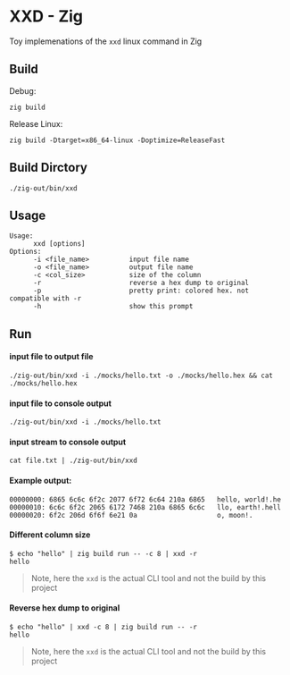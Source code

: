 # XXD - Zig

Toy implemenations of the `xxd` linux command in Zig

## Build
Debug:
```shell
zig build
```

Release Linux:
```shell
zig build -Dtarget=x86_64-linux -Doptimize=ReleaseFast
```

## Build Dirctory
```shell
./zig-out/bin/xxd
```

## Usage 
```shell
Usage:
      xxd [options]
Options:
      -i <file_name>          input file name
      -o <file_name>          output file name
      -c <col_size>           size of the column
      -r                      reverse a hex dump to original
      -p                      pretty print: colored hex. not compatible with -r
      -h                      show this prompt
```

## Run

#### input file to output file
```shell
./zig-out/bin/xxd -i ./mocks/hello.txt -o ./mocks/hello.hex && cat ./mocks/hello.hex
```

#### input file to console output
```shell
./zig-out/bin/xxd -i ./mocks/hello.txt
```

#### input stream to console output
```shell
cat file.txt | ./zig-out/bin/xxd
```

#### Example output:
```
00000000: 6865 6c6c 6f2c 2077 6f72 6c64 210a 6865   hello, world!.he
00000010: 6c6c 6f2c 2065 6172 7468 210a 6865 6c6c   llo, earth!.hell
00000020: 6f2c 206d 6f6f 6e21 0a                    o, moon!.
```

#### Different column size
```shell
$ echo "hello" | zig build run -- -c 8 | xxd -r
hello
```
> Note, here the `xxd` is the actual CLI tool and not the build by this project

#### Reverse hex dump to original
```shell
$ echo "hello" | xxd -c 8 | zig build run -- -r
hello
```
> Note, here the `xxd` is the actual CLI tool and not the build by this project
